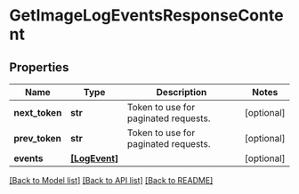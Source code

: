 # GetImageLogEventsResponseContent


## Properties
Name | Type | Description | Notes
------------ | ------------- | ------------- | -------------
**next_token** | **str** | Token to use for paginated requests. | [optional] 
**prev_token** | **str** | Token to use for paginated requests. | [optional] 
**events** | [**[LogEvent]**](LogEvent.md) |  | [optional] 

[[Back to Model list]](../README.md#documentation-for-models) [[Back to API list]](../README.md#documentation-for-api-endpoints) [[Back to README]](../README.md)


